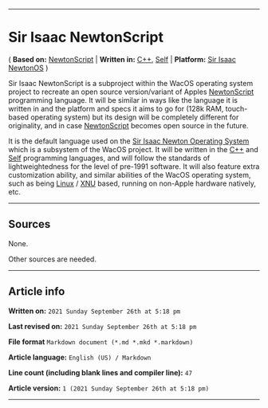   
***

# Sir Isaac NewtonScript

( **Based on:** [NewtonScript](https://github.com/seanpm2001/WacOS/wiki/NewtonScript/) | **Written in:** [C++](https://github.com/seanpm2001/WacOS/wiki/C-Plus-Plus/), [Self](https://github.com/seanpm2001/WacOS/wiki/Self/) | **Platform:** [Sir Isaac NewtonOS](https://github.com/seanpm2001/WacOS/wiki/Sir-Isaac-NewtonOS/) )

Sir Isaac NewtonScript is a subproject within the WacOS operating system project to recreate an open source version/variant of Apples [NewtonScript](https://github.com/seanpm2001/WacOS/wiki/NewtonScript/) programming language. It will be similar in ways like the language it is written in and the platform and specs it aims to go for (128k RAM, touch-based operating system) but its design will be completely different for originality, and in case [NewtonScript](https://github.com/seanpm2001/WacOS/wiki/NewtonScript/) becomes open source in the future.

It is the default language used on the [Sir Isaac Newton Operating System](https://github.com/seanpm2001/WacOS/wiki/Sir-Isaac-NewtonOS/) which is a subsystem of the WacOS project. It will be written in the [C++](https://github.com/seanpm2001/WacOS/wiki/C-Plus-Plus/) and [Self](https://github.com/seanpm2001/WacOS/wiki/Self/) programming languages, and will follow the standards of lightweightedness for the level of pre-1991 software. It will also feature extra customization ability, and similar abilities of the WacOS operating system, such as being [Linux](https://github.com/seanpm2001/WacOS/wiki/Linux/) / [XNU](https://github.com/seanpm2001/WacOS/wiki/XNU/) based, running on non-Apple hardware natively, etc.

<!-- **This article is a modified copy of its Wikipedia counterpart and needs to be rewritten for originality.** !-->

***

## Sources

None.

Other sources are needed. <!-- and this article needs LOTS of improvement and original work to prevent it from being half a copy and paste from Wikipedia. !-->

***

## Article info

**Written on:** `2021 Sunday September 26th at 5:18 pm`

**Last revised on:** `2021 Sunday September 26th at 5:18 pm`

**File format** `Markdown document (*.md *.mkd *.markdown)`

**Article language:** `English (US) / Markdown`

**Line count (including blank lines and compiler line):** `47`

**Article version:** `1 (2021 Sunday September 26th at 5:18 pm)`

***

<!-- Tools

Quick copy and paste

https://github.com/seanpm2001/WacOS/wiki/

!-->

